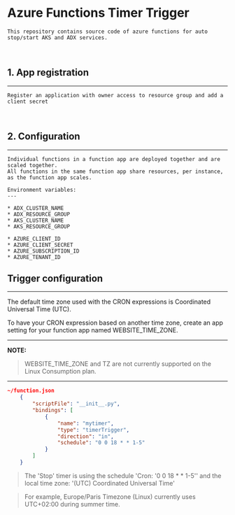 # Azure Functions Timer Trigger 

    This repository contains source code of azure functions for auto stop/start AKS and ADX services.

</br>

## 1. App registration
---

    Register an application with owner access to resource group and add a client secret

</br>

## 2. Configuration
---

    Individual functions in a function app are deployed together and are scaled together. 
    All functions in the same function app share resources, per instance, as the function app scales.

    Environment variables:
    ---

    * ADX_CLUSTER_NAME
    * ADX_RESOURCE_GROUP
    * AKS_CLUSTER_NAME
    * AKS_RESOURCE_GROUP

    * AZURE_CLIENT_ID
    * AZURE_CLIENT_SECRET
    * AZURE_SUBSCRIPTION_ID
    * AZURE_TENANT_ID


    
## Trigger configuration
---

The default time zone used with the CRON expressions is Coordinated Universal Time (UTC). 

To have your CRON expression based on another time zone, create an app setting for your function app named WEBSITE_TIME_ZONE.

---
**NOTE:** 

> WEBSITE_TIME_ZONE and TZ are not currently supported on the Linux Consumption plan.
---


```json
~/function.json
    {
        "scriptFile": "__init__.py",
        "bindings": [
            {
                "name": "mytimer",
                "type": "timerTrigger",
                "direction": "in",
                "schedule": "0 0 18 * * 1-5"
            }
        ]
    }
```
> The 'Stop' timer is using the schedule 'Cron: '0 0 18 * * 1-5'' and the local time zone: '(UTC) Coordinated Universal Time'

> For example, Europe/Paris Timezone (Linux) currently uses UTC+02:00 during summer time.
